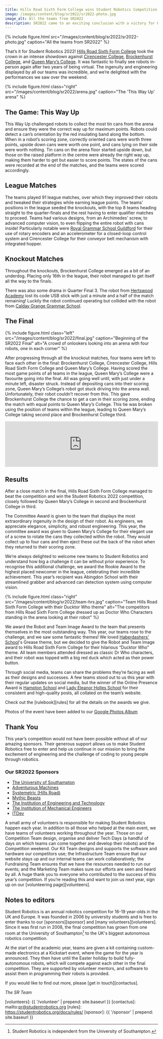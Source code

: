 ```yaml
---
title: Hills Road Sixth Form College wins Student Robotics Competition 2022!
image: /images/content/blog/sr2022/sr2022-photo.jpg
image_alt: All the teams from SR2022
description: SR2022 came to an exciting conclusion with a victory for Hills Road Sixth Form College
---
```


{% include figure.html src="/images/content/blog/sr2022/sr2022-photo.jpg"
           caption="All the teams from SR2022" %}

That’s it for Student Robotics 2022! [Hills Road Sixth Form
College](https://www.hillsroad.ac.uk/) took the crown in an intense showdown
against [Cirencester College](https://www.cirencester.ac.uk/), [Brockenhurst
College](https://www.brock.ac.uk/), and [Queen Mary’s
College](https://www.qmc.ac.uk/). It was fantastic to finally see robots
in-person again after two years of being virtual. The ingenuity and engineering
displayed by all our teams was incredible, and we’re delighted with the
performances we saw over the weekend.

{% include figure.html class="right" src="/images/content/blog/sr2022/arena.jpg"
           caption="The 'This Way Up' arena" %}

## The Game: This Way Up

This Way Up challenged robots to collect the most tin cans from the arena and
ensure they were the correct way up for maximum points. Robots could detect a
can’s orientation by the red insulating band along the bottom. When in a robot’s
scoring zone, correctly oriented cans were worth three points, upside down cans
were worth one point, and cans lying on their side were worth nothing. Tin cans
on the arena floor started upside down, but those on the raised platform in the
centre were already the right way up, making them harder to get but easier to
score points. The states of the cans were recorded at the end of the matches,
and the teams were scored accordingly.

## League Matches

The teams played 91 league matches, over which they improved their robots and
tweaked their strategies while earning league points. The teams’ positions in
the league seeded the knockouts, with the top 8 teams heading straight to the
quarter-finals and the rest having to enter qualifier matches to proceed. Teams
had various designs, from an Archimedes’ screw, to advanced computer vision, to
even flipping the entire robot with cans inside! Particularly notable were
[Royal Grammar School Guildford](https://www.rgsg.co.uk/) for their use of
rotary encoders and an accelerometer for a closed-loop control system and
Cirencester College for their conveyor belt mechanism with integrated hopper.

## Knockout Matches

Throughout the knockouts, Brockenhurst College emerged as a bit of an underdog.
Placing only 16th in the league, their robot managed to get itself all the way
to the finals.

There was also some drama in Quarter Final 3. The robot from [Hertswood
Academy](https://www.hertswoodacademy.org/) lost its code USB stick with just a
minute and a half of the match remaining! Luckily the robot continued operating
but collided with the robot from [Calday Grange Grammar
School](https://www.calday.co.uk/).

## The Final

{% include figure.html class="left" src="/images/content/blog/sr2022/final.jpg"
           caption="Beginning of the SR2022 Final" alt="A crowd of onlookers
           looking into an arena with four robots, one in each corner" %}

After progressing through all the knockout matches, four teams were left to face
each other in the final: Brockenhurst College, Cirencester College, Hills Road
Sixth Form College and Queen Mary’s College. Having scored the most game points
of all teams in the league, Queen Mary’s College were a favourite going into the
final. All was going well until, with just under a minute left, disaster struck.
Instead of depositing cans into their scoring zone, Queen Mary’s College’s robot
got stuck driving into the arena wall. Unfortunately, their robot couldn’t
recover from this. This gave Brockenhurst College the chance to get a can in
their scoring zone, ending the match with equal points to Queen Mary’s College.
This tie was broken using the position of teams within the league, leading to
Queen Mary’s College taking second place and Brockenhurst College third.

<!-- Video of Final -->
<iframe
  title="Video of SR2022 Final"
  class="center video"
  src="https://www.youtube.com/embed/xiDS58Htuh4"
  frameborder="0"
  width="100%"
  allowfullscreen
  >
</iframe>

## Results

After a close match in the final, Hills Road Sixth Form College managed to beat
the competition and win the Student Robotics 2022 competition, closely followed
by Queen Mary’s College in second and Brockenhurst College in third.

The Committee Award is given to the team that displays the most extraordinary
ingenuity in the design of their robot. As engineers, we appreciate elegance,
simplicity, and robust engineering. This year, the committee award was given to
Queen Mary’s College for their elegant use of a screw to rotate the cans they
collected within the robot. They would collect up to four cans and then eject
these out the back of the robot when they returned to their scoring zone.

We’re always delighted to welcome new teams to Student Robotics and understand
how big a challenge it can be without prior experience. To recognise this
additional challenge, we award the Rookie Award to the highest placed newcomer
in the league, celebrating their incredible achievement. This year’s recipient
was Abingdon School with their streamlined grabber and advanced can detection
system using computer vision.

{% include figure.html class="right"
           src="/images/content/blog/sr2022/team-hrs.jpg" caption="Team Hills
           Road Sixth Form College with their Ducktor Who theme" alt="The
           competitors from Hills Road Sixth Form College dressed up as Doctor
           Who Characters standing in the arena looking at their robot" %}

We award the Robot and Team Image Award to the team that presents themselves in
the most outstanding way. This year, our teams rose to the challenge, and we saw
some fantastic themes! We loved [Haberdashers'
School](https://www.habsboys.org.uk/)'s Grease theme, but we decided to give the
Robot and Team Image award to Hills Road Sixth Form College for their hilarious
“Ducktor Who” theme. All team members attended dressed as classic Dr Who
characters, and their robot was topped with a big red duck which acted as their
power button.

Through social media, teams can share the problems they’re facing as well as
their designs and successes. A few teams stood out to us this year with their
regular updates on social media, but the winner of the Online Presence Award is
[Hampton School](https://hamptonschool.org.uk/) and [Lady Eleanor Holles
School](https://www.lehs.org.uk/) for their consistent and high-quality posts,
all collated on the team’s website.

Check out the [rulebook][rules] for all the details on the awards we give.

Photos of the event have been added to our [Google Photos Album](https://photos.app.goo.gl/uP96J7ZKqiE2JPjR8)

## Thank You

This year’s competition would not have been possible without all of our amazing
sponsors. Their generous support allows us to make Student Robotics free to
enter and help us continue in our mission to bring the excitement of engineering
and the challenge of coding to young people through robotics.

### Our SR2022 Sponsors

- [The University of Southampton](www.southampton.ac.uk/)
- [Adventurous Machines](https://adventurousmachines.com/?ref=studentrobotics)
- [Systemetric (Hills Road)](https://systemetric.hr-robocon.org/)
- [Mythic Beasts](https://www.mythic-beasts.com/)
- [The Institution of Engineering and Technology](https://www.theiet.org/)
- [The Institution of Mechanical Engineers](https://www.imeche.org/)
- [ITDev](https://www.itdev.co.uk/)

A small army of volunteers is responsible for making Student Robotics happen
each year. In addition to all those who helped at the main event, we have teams
of volunteers working throughout the year. Those on our Competition Team design,
organise and deliver Tech Days (a handful of days on which teams can come
together and develop their robots) and the Competition weekend. Our Kit Team
designs and supports the software and hardware our competitors use; the
Infrastructure Team ensure that our website stays up and our internal teams can
work collaboratively; the Fundraising Team ensures that we have the resources
needed to run our events; and the Marketing Team makes sure our efforts are seen
and heard by all. A huge thank you to everyone who contributed to the success of
this year’s competition. If you’re reading this and want to join us next year,
sign up on our [volunteering page][volunteers].

## Notes to editors

Student Robotics is an annual robotics competition for 16-19 year-olds in the UK
and Europe. It was founded in 2006 by university students and is free to enter
thanks to our [sponsors][sponsor] and [many volunteers][volunteers]. Since it
was first run in 2008, the final competition has grown from one room at the
University of Southampton[^1] to the UK's biggest autonomous robotics
competition.

[^1]: Student Robotics is independent from the University of Southampton.

At the start of the academic year, teams are given a kit containing custom-made
electronics at a Kickstart event, where the game for the year is announced. They
then have until the Easter holiday to build fully-autonomous robots, which will
compete against each other in the final competition. They are supported by
volunteer mentors, and software to assist them in programming their robots is
provided.

If you would like to find out more, please [get in touch][contactus].

_The SR Team_

[volunteers]: {{ '/volunteer' | prepend: site.baseurl }}
[contactus]: mailto:pr@studentrobotics.org
[rules]: https://studentrobotics.org/docs/rules/
[sponsor]: {{ '/sponsor' | prepend: site.baseurl }}
